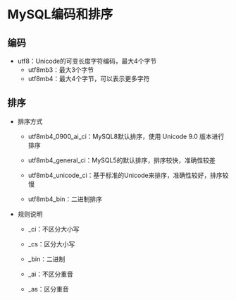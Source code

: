 # MySQL编码和排序

## 编码

- utf8：Unicode的可变长度字符编码，最大4个字节
  - utf8mb3：最大3个字节
  - utf8mb4：最大4个字节，可以表示更多字符

## 排序

- 排序方式

  - utf8mb4_0900_ai_ci：MySQL8默认排序，使用 Unicode 9.0 版本进行排序

  - utf8mb4_general_ci：MySQL5的默认排序，排序较快，准确性较差

  - utf8mb4_unicode_ci：基于标准的Unicode来排序，准确性较好，排序较慢

  - utf8mb4_bin：二进制排序

- 规则说明

  - _ci：不区分大小写

  - _cs：区分大小写

  - _bin：二进制

  - _ai：不区分重音

  - _as：区分重音